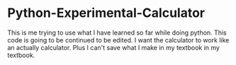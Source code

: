 # Python-Experimental-Calculator
This is me trying to use what I have learned so far while doing python. This code is going to be continued to be edited. 
I want the calculator to work like an actually calculator. Plus I can't save what I make in my textbook in my textbook. 
